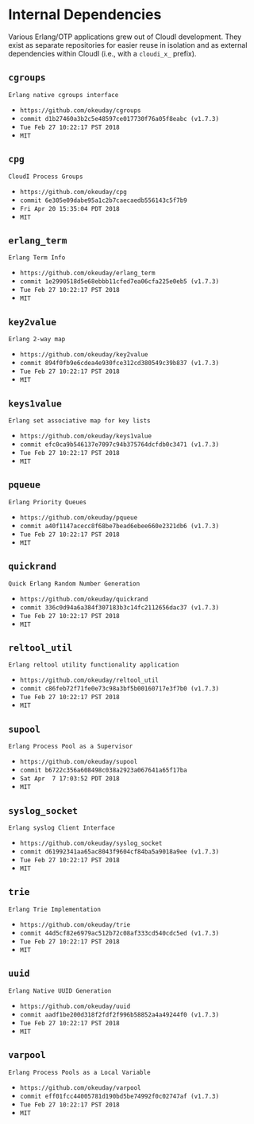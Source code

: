 Internal Dependencies
=====================

Various Erlang/OTP applications grew out of CloudI development.
They exist as separate repositories for easier reuse in isolation and
as external dependencies within CloudI (i.e., with a `cloudi_x_` prefix).

`cgroups`
---------
`Erlang native cgroups interface`

- `https://github.com/okeuday/cgroups`
- `commit d1b27460a3b2c5e48597ce017730f76a05f8eabc (v1.7.3)`
- `Tue Feb 27 10:22:17 PST 2018`
- `MIT`

`cpg`
-----
`CloudI Process Groups`

- `https://github.com/okeuday/cpg`
- `commit 6e305e09dabe95a1c2b7caecaedb556143c5f7b9`
- `Fri Apr 20 15:35:04 PDT 2018`
- `MIT`

`erlang_term`
-------------
`Erlang Term Info`

- `https://github.com/okeuday/erlang_term`
- `commit 1e2990518d5e68ebbb11cfed7ea06cfa225e0eb5 (v1.7.3)`
- `Tue Feb 27 10:22:17 PST 2018`
- `MIT`

`key2value`
-----------
`Erlang 2-way map`

- `https://github.com/okeuday/key2value`
- `commit 894f0fb9e6cdea4e930fce312cd380549c39b837 (v1.7.3)`
- `Tue Feb 27 10:22:17 PST 2018`
- `MIT`

`keys1value`
------------
`Erlang set associative map for key lists`

- `https://github.com/okeuday/keys1value`
- `commit efc0ca9b546137e7097c94b375764dcfdb0c3471 (v1.7.3)`
- `Tue Feb 27 10:22:17 PST 2018`
- `MIT`

`pqueue`
--------
`Erlang Priority Queues`

- `https://github.com/okeuday/pqueue`
- `commit a40f1147acecc8f68be7bead6ebee660e2321db6 (v1.7.3)`
- `Tue Feb 27 10:22:17 PST 2018`
- `MIT`

`quickrand`
-----------
`Quick Erlang Random Number Generation`

- `https://github.com/okeuday/quickrand`
- `commit 336c0d94a6a384f307183b3c14fc2112656dac37 (v1.7.3)`
- `Tue Feb 27 10:22:17 PST 2018`
- `MIT`

`reltool_util`
--------------
`Erlang reltool utility functionality application`

- `https://github.com/okeuday/reltool_util`
- `commit c86feb72f71fe0e73c98a3bf5b00160717e3f7b0 (v1.7.3)`
- `Tue Feb 27 10:22:17 PST 2018`
- `MIT`

`supool`
--------
`Erlang Process Pool as a Supervisor`

- `https://github.com/okeuday/supool`
- `commit b6722c356a608498c038a2923a067641a65f17ba`
- `Sat Apr  7 17:03:52 PDT 2018`
- `MIT`

`syslog_socket`
---------------
`Erlang syslog Client Interface`

- `https://github.com/okeuday/syslog_socket`
- `commit d61992341aa65ac8043f9604cf84ba5a9018a9ee (v1.7.3)`
- `Tue Feb 27 10:22:17 PST 2018`
- `MIT`

`trie`
------
`Erlang Trie Implementation`

- `https://github.com/okeuday/trie`
- `commit 44d5cf82e6979ac512b72c08af333cd540cdc5ed (v1.7.3)`
- `Tue Feb 27 10:22:17 PST 2018`
- `MIT`

`uuid`
------
`Erlang Native UUID Generation`

- `https://github.com/okeuday/uuid`
- `commit aadf1be200d318f2fdf2f996b58852a4a49244f0 (v1.7.3)`
- `Tue Feb 27 10:22:17 PST 2018`
- `MIT`

`varpool`
---------
`Erlang Process Pools as a Local Variable`

- `https://github.com/okeuday/varpool`
- `commit eff01fcc44005781d190bd5be74992f0c02747af (v1.7.3)`
- `Tue Feb 27 10:22:17 PST 2018`
- `MIT`

